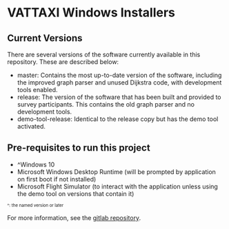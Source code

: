 # VATTAXI Windows Installers

## Current Versions

There are several versions of the software currently available in this repository. These are described below:

- master: Contains the most up-to-date version of the software, including the improved graph parser and unused Dijkstra code, with development tools enabled. 
- release: The version of the software that has been built and provided to survey participants. This contains the old graph parser and no development tools.
- demo-tool-release: Identical to the release copy but has the demo tool activated.

## Pre-requisites to run this project

- ^Windows 10
- Microsoft Windows Desktop Runtime (will be prompted by application on first boot if not installed)
- Microsoft Flight Simulator (to interact with the application unless using the demo tool on versions that contain it)

<sup><sub>^: the named version or later</sub></sup>

For more information, see the [gitlab repository](https://git.cs.bham.ac.uk/projects-2022-23/ajb042).